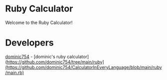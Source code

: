 # Ruby Calculator 
Welcome to the Ruby Calculator! 

# Developers
[dominic754](https://github.com/dominic754) - [dominic's ruby calculator](https://github.com/dominic754/tree/main/ruby](https://github.com/dominic754/CalculatorInEveryLanguage/blob/main/ruby/main.rb)
